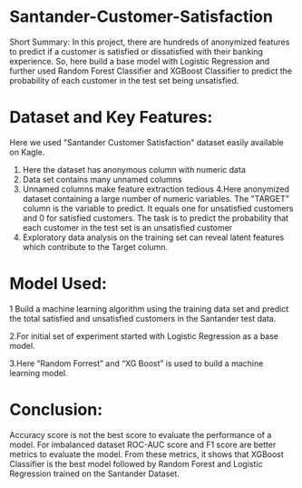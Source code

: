 # Santander-Customer-Satisfaction
Short Summary: In this project, there are hundreds of anonymized features to predict if a customer is satisfied or dissatisfied with their banking experience. So, here build a base model with Logistic Regression and further used Random Forest Classifier and XGBoost Classifier to predict the probability of each customer in the test set being unsatisfied.


# Dataset and Key Features: 
Here we used "Santander Customer Satisfaction" dataset easily available on Kagle.
1. Here the dataset has anonymous
column with numeric data
2. Data set contains many unnamed
columns
3. Unnamed columns make feature
extraction tedious
4.Here anonymized dataset containing a
large number of numeric variables. The
"TARGET" column is the variable to predict. It
equals one for unsatisfied customers and 0 for
satisfied customers. The task is to predict the
probability that each customer in the test set is an
unsatisfied customer
5. Exploratory data analysis on the
training set can reveal latent features
which contribute to the Target column.

# Model Used: 

1 Build a machine learning algorithm using the
training data set and predict the total satisfied and
unsatisfied customers in the Santander test data.

2.For initial set of experiment started with Logistic
Regression as a base model.

3.Here “Random Forrest” and “XG Boost” is used to
build a machine learning model.

# Conclusion:
Accuracy score is not the best score to
evaluate the performance of a
model.
For imbalanced dataset ROC-AUC
score and F1 score are better metrics
to evaluate the model.
From these metrics, it shows that
XGBoost Classifier is the best model
followed by Random Forest and
Logistic Regression trained on the
Santander Dataset.
